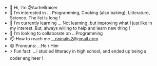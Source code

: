 - 👋 Hi, I’m @Aurhellraiser
- 👀 I’m interested in ... Programming, Cooking (also baking), Litterature, Science. The list is long ! 
- 🌱 I’m currently learning ... Not learning, but improving what I just like in my interest. But, always willing to help and learn new thing !
- 💞️ I’m looking to collaborate on ...Programming
- 📫 How to reach me ...ripinalis2@gmail.com
- 😄 Pronouns: ...He / Him
- ⚡ Fun fact: ...I studied litteracy in high school, and ended up being a coder engineer !

<!---
Aurhellraiser/Aurhellraiser is a ✨ special ✨ repository because its `README.md` (this file) appears on your GitHub profile.
You can click the Preview link to take a look at your changes.
--->

